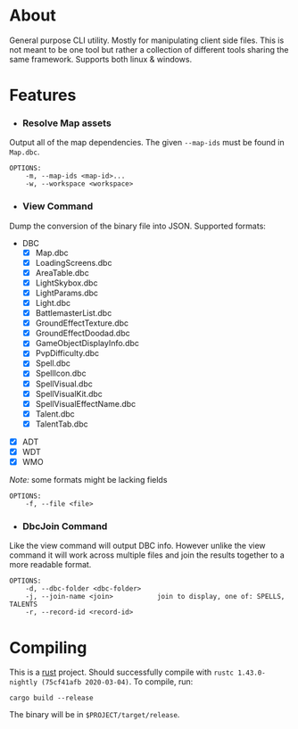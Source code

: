 # About

General purpose CLI utility. Mostly for manipulating client side files. This is not meant to be one tool but rather a collection of different tools sharing the same framework. Supports both linux & windows.

# Features

- ### Resolve Map assets

Output all of the map dependencies. The given `--map-ids` must be found in `Map.dbc`.

```
OPTIONS:
    -m, --map-ids <map-id>...      
    -w, --workspace <workspace>   
```

- ### View Command

Dump the conversion of the binary file into JSON. Supported formats: 

* DBC
    - [x] Map.dbc
    - [x] LoadingScreens.dbc
    - [x] AreaTable.dbc
    - [x] LightSkybox.dbc
    - [x] LightParams.dbc
    - [x] Light.dbc
    - [x] BattlemasterList.dbc
    - [x] GroundEffectTexture.dbc
    - [x] GroundEffectDoodad.dbc
    - [x] GameObjectDisplayInfo.dbc
    - [x] PvpDifficulty.dbc
    - [x] Spell.dbc
    - [x] SpellIcon.dbc
    - [x] SpellVisual.dbc
    - [x] SpellVisualKit.dbc
    - [x] SpellVisualEffectName.dbc
    - [x] Talent.dbc
    - [x] TalentTab.dbc
* [x] ADT
* [x] WDT
* [x] WMO

*Note:* some formats might be lacking fields

```
OPTIONS:
    -f, --file <file>    
```

- ### DbcJoin Command

Like the view command will output DBC info. However unlike the view command it will work across multiple files and join the results together to a more readable format. 


```
OPTIONS:
    -d, --dbc-folder <dbc-folder>    
    -j, --join-name <join>           join to display, one of: SPELLS, TALENTS
    -r, --record-id <record-id> 
```

# Compiling

This is a [rust](https://www.rust-lang.org/) project. Should successfully compile with `rustc 1.43.0-nightly (75cf41afb 2020-03-04)`. To compile, run: 

`cargo build --release` 

The binary will be in `$PROJECT/target/release`. 
